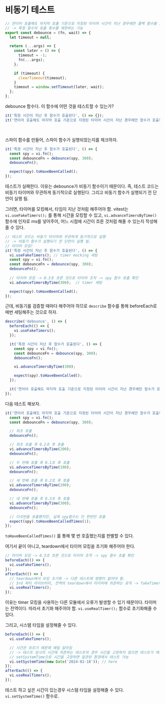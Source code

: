 # 비동기 테스트

```js
// 연이어 호출해도 마지막 호출 기준으로 지정된 타이머 시간이 지난 경우에만 콜백 함수를 호출
// -> 특정 함수의 호출 횟수를 제한하는 기능
export const debounce = (fn, wait) => {
  let timeout = null;

  return (...args) => {
    const later = () => {
      timeout = -1;
      fn(...args);
    };

    if (timeout) {
      clearTimeout(timeout);
    }
    timeout = window.setTimeout(later, wait);
  };
};
```

debounce 함수다. 이 함수에 어떤 것을 테스트할 수 있는가?

```js
it('특정 시간이 지난 후 함수가 호출된다', () => {});
it('연이어 호출해도 마지막 호출 기준으로 지정된 타이머 시간이 지난 경우에만 함수가 호출된다.', () => {});
```

<br/>

스파이 함수를 만들어, 스파이 함수가 실행되었는지를 체크하자.

```js
it('특정 시간이 지난 후 함수가 호출된다', () => {
  const spy = vi.fn();
  const debounceFn = debounce(spy, 300);
  debounceFn();

  expect(spy).toHaveBeenCalled();
});
```

테스트가 실패한다. 이유는 debounce가 비동기 함수이기 때문이다. 즉, 테스트 코드는 비동기 타이머와 무관하게 동기적으로 실행된다. 그리고 비동기 함수가 실행되기 전 단언이 실행 됨.

그러면, 타이머를 모킹해서, 타임이 지난 것처럼 해주어야 함. vitest는 `vi.useFakeTimers();` 를 통해 시간을 모킹할 수 있고, `vi.advanceTimersByTime()` 함수에 인자로 ms를 넣어주어, 어느 시점에 시간이 흐른 것처럼 해줄 수 있는지 작성해줄 수 있다.

```js
// 테스트 코드는 비동기 타이머와 무관하게 동기적으로 실행
// -> 비동기 함수가 실행되기 전 단언이 실행 됨.
// 타이머 모킹!
it('특정 시간이 지난 후 함수가 호출된다', () => {
  vi.useFakeTimers(); // timer mocking 세팅
  const spy = vi.fn();
  const debounceFn = debounce(spy, 300);
  debounceFn();
  
  // 타이머 모킹 -> 0.3초 흐른 것으로 타이머 조작 -> spy 함수 호출 확인
  vi.advanceTimersByTime(300);  // timer 세팅

  expect(spy).toHaveBeenCalled();
});
```

근데, 비동기를 검증할 때마다 해주어야 하므로 `describe` 함수를 통해 beforeEach로 매번 세팅해주는 것으로 하자.

```js
describe('debounce', () => {
  beforeEach(() => {
    vi.useFakeTimers();
  });

  it('특정 시간이 지난 후 함수가 호출된다', () => {
    const spy = vi.fn();
    const debounceFn = debounce(spy, 300);
    debounceFn();

    vi.advanceTimersByTime(300);

    expect(spy).toHaveBeenCalled();
  });

  it('연이어 호출해도 마지막 호출 기준으로 지정된 타이머 시간이 지난 경우에만 함수가 호출된다.', () => {});
});
```

다음 테스트 해보자.

```js
it('연이어 호출해도 마지막 호출 기준으로 지정된 타이머 시간이 지난 경우에만 함수가 호출된다.', () => {
  const spy = vi.fn();
  const debounceFn = debounce(spy, 300);

  // 최초 호출
  debounceFn();

  // 최초 호출 후 0.2초 후 호출
  vi.advanceTimersByTime(200);
  debounceFn();

  // 두 번째 호출 후 0.1초 후 호출
  vi.advanceTimersByTime(100);
  debounceFn();

  // 세 번째 호출 후 0.2초 후 호출
  vi.advanceTimersByTime(200);
  debounceFn();

  // 네 번째 호출 후 0.3초 후 호출
  vi.advanceTimersByTime(300);
  debounceFn();

  // 다섯번을 호출했지만, 실제 spy함수는 단 한번만 호출
  expect(spy).toHaveBeenCalledTimes(1);
});
```

`toHaveBeenCalledTimes()` 를 통해 몇 번 호출했는지를 판별할 수 있다.

여기서 끝이 아니고, teardown에서 타이머 모킹을 초기화 해주어야 한다.

```js
// 타이머 모킹 -> 0.3초 흐른 것으로 타이머 조작 -> spy 함수 호출 확인
beforeEach(() => {
  vi.useFakeTimers();
});
afterEach(() => {
  // teardown에서 모킹 초기화 -> 다른 테스트에 영향이 없어야 함.
  // 3rd 파티 라이브러리, 전역의 teardown에서 타이머에 의존하는 로직 -> fakeTimer로 인해 제대로 동작하지 않음.
  vi.useRealTimers();
});
```

이유는 timer 모킹을 사용하는 다른 모듈에서 오류가 발생할 수 있기 때문이다. 타이머는 전역이다. 따라서 초기화 해주어야 함. `vi.useRealTimer();` 함수로 초기화해줄 수 있다.

그리고, 시스템 타임을 설정해줄 수 있다.

```js
beforeEach(() => {
  vi.useFakeTimers();

  // 시간은 흐르기 때문에 매일 달라짐
  // -> 테스트 당시의 시간에 의존하는 테스트의 경우 시간을 고정하지 않으면 테스트가 깨질수 있다.
  // setSystemTime으로 시간을 고정하면 일관된 환경에서 테스트 가능
  vi.setSystemTime(new Date('2024-02-18')); // here
});
afterEach(() => {
  vi.useRealTimers();
});
```

테스트 하고 싶은 시간이 있는경우 시스템 타임을 설정해줄 수 있다. `vi.setSystemTime()` 함수로.
